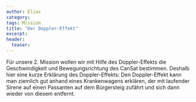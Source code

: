 ```yaml
---
author: Elias
category: 
tags: Mission
title: "Der Doppler-Effekt"
excerpt:
header:
  teaser: 
---
```

Für unsere 2. Mission wollen wir mit Hilfe des Doppler-Effekts die Geschwindigkeit und Bewegungsrichtung des CanSat bestimmen. Deshalb hier eine kurze Erklärung des Doppler-Effekts: 
Den Doppler-Effekt kann man ziemlich gut anhand eines Krankenwagens erklären, der mit laufender Sirene auf einen Passanten auf dem Bürgersteig zufährt und sich dann wieder von diesem entfernt. 
